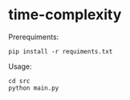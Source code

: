 # time-complexity

Prerequiments:
```console
pip install -r requiments.txt
```

Usage:
```console
cd src
python main.py
```